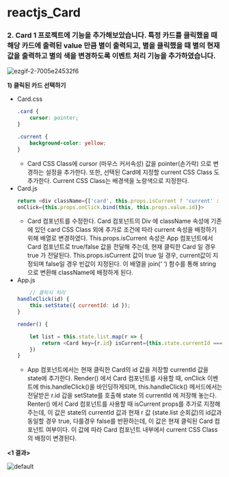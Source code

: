 # reactjs_Card

### 2. Card 1 프로젝트에 기능을 추가해보았습니다. 특정 카드를 클릭했을 때 해당 카드에 출력된 value 만큼 별이 출력되고, 별을 클릭했을 때 별의 현재 값을 출력하고 별의 색을 변경하도록 이벤트 처리 기능을 추가하였습니다.
![ezgif-2-7005e24532f6](https://user-images.githubusercontent.com/38427658/53088191-5fa5d180-354c-11e9-9d3d-465445fd4293.gif)


**1) 클릭된 카드 선택하기**
* Card.css
    ```css
    .card {
        cursor: pointer;
    }

    .current {
        background-color: yellow;
    }
    ```
    * Card CSS Class에 cursor (마우스 커서속성) 값을 pointer(손가락) 으로 변경하는 설정을 추가한다.
또한, 선택된 Card에 지정할 current CSS Class 도 추가한다. Current CSS Class는 배경색을 노랑색으로 지정한다.
* Card.js
    ```js
    return <div className={['card', this.props.isCurrent ? 'current' : ''].join(' ')} key={r.id} 
    onClick={this.props.onClick.bind(this, this.props.value.id)}>

    ```
    * Card 컴포넌트를 수정한다. Card 컴포넌트의 Div 에 className 속성에 기존에 있던 card CSS Class 외에 추가로 조건에 따라 current 속성을 배정하기 위해 배열로 변경하였다. This.props.isCurrent 속성은 App 컴포넌트에서 Card 컴포넌트로 true/false 값을 전달해 주는데, 현재 클릭한 Card 일 경우 true 가 전달된다. This.props.isCurrent 값이 true 일 경우, current값이 지정되며 false일 경우 빈값이 지정된다. 이 배열을 join(‘ ‘) 함수를 통해 string 으로 변환해 className에 배정하게 된다.
* App.js
    ```js
        // 클릭시 처리
    handleClick(id) {
        this.setState({ currentId: id });
    }

    render() {

        let list = this.state.list.map(r => {
            return <Card key={r.id} isCurrent={this.state.currentId === r.id} value={r} onClick={this.handleClick.bind(this,r.id)} />;
        })
    }
    ```
    * App 컴포넌트에서는 현재 클릭한 Card의 id 값을 저장할 currentId 값을 state에 추가한다.
Render() 에서 Card 컴포넌트를 사용할 때, onClick 이벤트에 this.handleClick()을 바인딩하게되며, this.handleClick() 메서드에서는 전달받은 r.id 갑을 setState를 호출해 state 의 currentId 에 저장해 놓는다.
Renter() 에서 Card 컴포넌트를 사용할 때 isCurrent props를 추가로 지정해 주는데, 이 값은 state의 currentId 값과 현재 r 값 (state.list 순회값)의 id값과 동일할 경우 true, 다를경우 false를 반환하는데, 이 값은 현재 클릭된 Card 컴포넌트 여부이다. 이 값에 따라 Card 컴포넌트 내부에서 current CSS Class의 배정이 변경된다.

**<1 결과>**

![default](https://user-images.githubusercontent.com/38427658/53087581-d641cf80-354a-11e9-9560-ee81577a89c1.png)